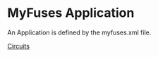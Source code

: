 # MyFuses Application

An Application is defined by the myfuses.xml file.

[Circuits](xfa://goToCircuits)

